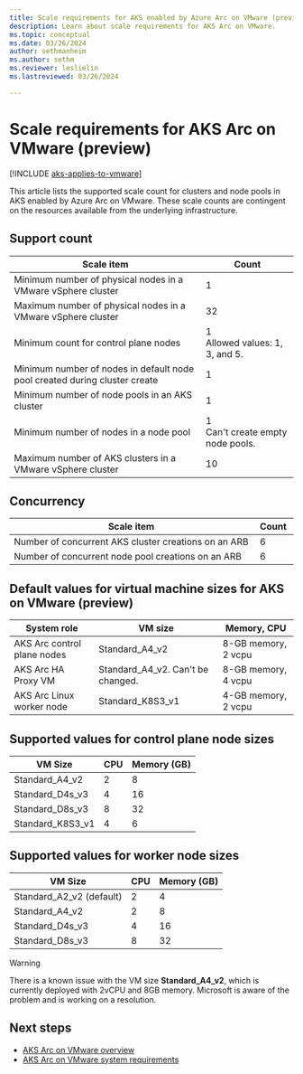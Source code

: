 ```yaml
---
title: Scale requirements for AKS enabled by Azure Arc on VMware (preview)
description: Learn about scale requirements for AKS Arc on VMware.
ms.topic: conceptual
ms.date: 03/26/2024
author: sethmanheim
ms.author: sethm 
ms.reviewer: leslielin
ms.lastreviewed: 03/26/2024

---
```


# Scale requirements for AKS Arc on VMware (preview)

[!INCLUDE [aks-applies-to-vmware](includes/aks-hci-applies-to-skus/aks-applies-to-vmware.md)]

This article lists the supported scale count for clusters and node pools in AKS enabled by Azure Arc on VMware. These scale counts are contingent on the resources available from the underlying infrastructure.


## Support count

| Scale item                                                               | Count                                      |
|--------------------------------------------------------------------------|--------------------------------------------|
| Minimum number of physical nodes in a VMware vSphere cluster                 | 1                                          |
| Maximum number of physical nodes in a VMware vSphere cluster                 | 32                                         |
| Minimum count for control plane nodes                                        | 1 <br />    Allowed values: 1, 3, and 5.    |
| Minimum number of nodes in default node pool created during cluster create  | 1                                          |
| Minimum number of node pools in an AKS cluster                       | 1                                          |
| Minimum number of nodes in a node pool                                      | 1 <br />    Can't create empty node pools.|
| Maximum number of AKS clusters in a VMware vSphere cluster           | 10                                         |


## Concurrency
| Scale item                                                                                                                                      | Count                             |
|-----------------------------------------------------------------------------------------------------------------------------------------------------|---------------------------------------|
| Number of concurrent AKS cluster creations on an ARB                                                                                                   | 6                                     |
| Number of concurrent node pool creations on an ARB                                                                                                     | 6                                     |

## Default values for virtual machine sizes for AKS on VMware (preview)

| System role                     | VM size                                | Memory, CPU          |
|---------------------------------|----------------------------------------|----------------------|
| AKS Arc control plane nodes  | Standard_A4_v2                         | 8-GB memory, 2 vcpu  |
| AKS Arc HA Proxy VM          | Standard_A4_v2. Can't be changed.      | 8-GB memory, 4 vcpu  |
| AKS Arc Linux worker node    | Standard_K8S3_v1                       | 4-GB memory, 2 vcpu  |

## Supported values for control plane node sizes

| VM Size                     | CPU  | Memory (GB)  | 
|-----------------------------|------|--------------|
| Standard_A4_v2              | 2    | 8            |
| Standard_D4s_v3             | 4    | 16           |
| Standard_D8s_v3             | 8    | 32           |
| Standard_K8S3_v1            | 4    | 6            |

## Supported values for worker node sizes

| VM Size                     | CPU  | Memory (GB)  |
|-----------------------------|------|--------------|
| Standard_A2_v2 (default)    | 2    | 4            |
| Standard_A4_v2              | 2    | 8            |
| Standard_D4s_v3             | 4    | 16           |
| Standard_D8s_v3             | 8    | 32           |

> [!WARNING]
> There is a known issue with the VM size **Standard_A4_v2**, which is currently deployed with 2vCPU and 8GB memory. Microsoft is aware of the problem and is working on a resolution.

## Next steps

- [AKS Arc on VMware overview](aks-vmware-overview.md)
- [AKS Arc on VMware system requirements](aks-vmware-system-requirements.md)

